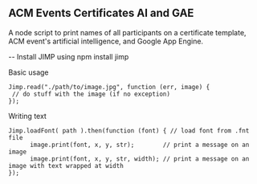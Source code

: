 ACM Events Certificates AI and GAE
----------------------------------
A node script to print names of all participants on a certificate template,
ACM event's artificial intelligence, and Google App Engine.

-- Install JIMP using npm install jimp


Basic usage

	Jimp.read("./path/to/image.jpg", function (err, image) {
   	 // do stuff with the image (if no exception)
	});

Writing text

	Jimp.loadFont( path ).then(function (font) { // load font from .fnt file
    	  image.print(font, x, y, str);        // print a message on an image
    	  image.print(font, x, y, str, width); // print a message on an image with text wrapped at width
	});
